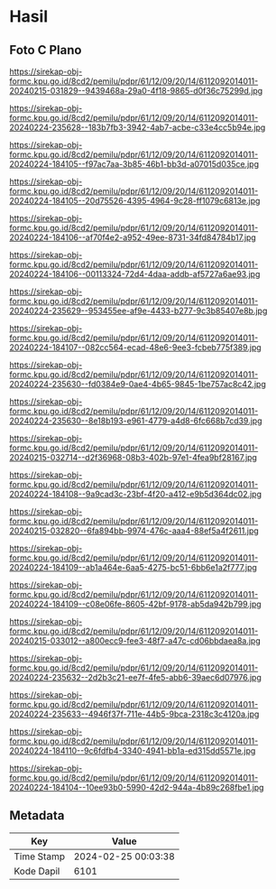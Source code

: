 # Hasil

## Foto C Plano

https://sirekap-obj-formc.kpu.go.id/8cd2/pemilu/pdpr/61/12/09/20/14/6112092014011-20240215-031829--9439468a-29a0-4f18-9865-d0f36c75299d.jpg

https://sirekap-obj-formc.kpu.go.id/8cd2/pemilu/pdpr/61/12/09/20/14/6112092014011-20240224-235628--183b7fb3-3942-4ab7-acbe-c33e4cc5b94e.jpg

https://sirekap-obj-formc.kpu.go.id/8cd2/pemilu/pdpr/61/12/09/20/14/6112092014011-20240224-184105--f97ac7aa-3b85-46b1-bb3d-a07015d035ce.jpg

https://sirekap-obj-formc.kpu.go.id/8cd2/pemilu/pdpr/61/12/09/20/14/6112092014011-20240224-184105--20d75526-4395-4964-9c28-ff1079c6813e.jpg

https://sirekap-obj-formc.kpu.go.id/8cd2/pemilu/pdpr/61/12/09/20/14/6112092014011-20240224-184106--af70f4e2-a952-49ee-8731-34fd84784b17.jpg

https://sirekap-obj-formc.kpu.go.id/8cd2/pemilu/pdpr/61/12/09/20/14/6112092014011-20240224-184106--00113324-72d4-4daa-addb-af5727a6ae93.jpg

https://sirekap-obj-formc.kpu.go.id/8cd2/pemilu/pdpr/61/12/09/20/14/6112092014011-20240224-235629--953455ee-af9e-4433-b277-9c3b85407e8b.jpg

https://sirekap-obj-formc.kpu.go.id/8cd2/pemilu/pdpr/61/12/09/20/14/6112092014011-20240224-184107--082cc564-ecad-48e6-9ee3-fcbeb775f389.jpg

https://sirekap-obj-formc.kpu.go.id/8cd2/pemilu/pdpr/61/12/09/20/14/6112092014011-20240224-235630--fd0384e9-0ae4-4b65-9845-1be757ac8c42.jpg

https://sirekap-obj-formc.kpu.go.id/8cd2/pemilu/pdpr/61/12/09/20/14/6112092014011-20240224-235630--8e18b193-e961-4779-a4d8-6fc668b7cd39.jpg

https://sirekap-obj-formc.kpu.go.id/8cd2/pemilu/pdpr/61/12/09/20/14/6112092014011-20240215-032714--d2f36968-08b3-402b-97e1-4fea9bf28167.jpg

https://sirekap-obj-formc.kpu.go.id/8cd2/pemilu/pdpr/61/12/09/20/14/6112092014011-20240224-184108--9a9cad3c-23bf-4f20-a412-e9b5d364dc02.jpg

https://sirekap-obj-formc.kpu.go.id/8cd2/pemilu/pdpr/61/12/09/20/14/6112092014011-20240215-032820--6fa894bb-9974-476c-aaa4-88ef5a4f2611.jpg

https://sirekap-obj-formc.kpu.go.id/8cd2/pemilu/pdpr/61/12/09/20/14/6112092014011-20240224-184109--ab1a464e-6aa5-4275-bc51-6bb6e1a2f777.jpg

https://sirekap-obj-formc.kpu.go.id/8cd2/pemilu/pdpr/61/12/09/20/14/6112092014011-20240224-184109--c08e06fe-8605-42bf-9178-ab5da942b799.jpg

https://sirekap-obj-formc.kpu.go.id/8cd2/pemilu/pdpr/61/12/09/20/14/6112092014011-20240215-033012--a800ecc9-fee3-48f7-a47c-cd06bbdaea8a.jpg

https://sirekap-obj-formc.kpu.go.id/8cd2/pemilu/pdpr/61/12/09/20/14/6112092014011-20240224-235632--2d2b3c21-ee7f-4fe5-abb6-39aec6d07976.jpg

https://sirekap-obj-formc.kpu.go.id/8cd2/pemilu/pdpr/61/12/09/20/14/6112092014011-20240224-235633--4946f37f-711e-44b5-9bca-2318c3c4120a.jpg

https://sirekap-obj-formc.kpu.go.id/8cd2/pemilu/pdpr/61/12/09/20/14/6112092014011-20240224-184110--9c6fdfb4-3340-4941-bb1a-ed315dd5571e.jpg

https://sirekap-obj-formc.kpu.go.id/8cd2/pemilu/pdpr/61/12/09/20/14/6112092014011-20240224-184104--10ee93b0-5990-42d2-944a-4b89c268fbe1.jpg


## Metadata

| Key        | Value               |
| ---------- | ------------------- |
| Time Stamp | 2024-02-25 00:03:38 |
| Kode Dapil | 6101                |



